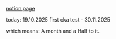 [notion page](https://www.notion.so/CKA-certification-16ce8a78051080cd8fdde031794df540)


today: 19.10.2025
first cka test - 30.11.2025

which means: A month and a Half to it.
